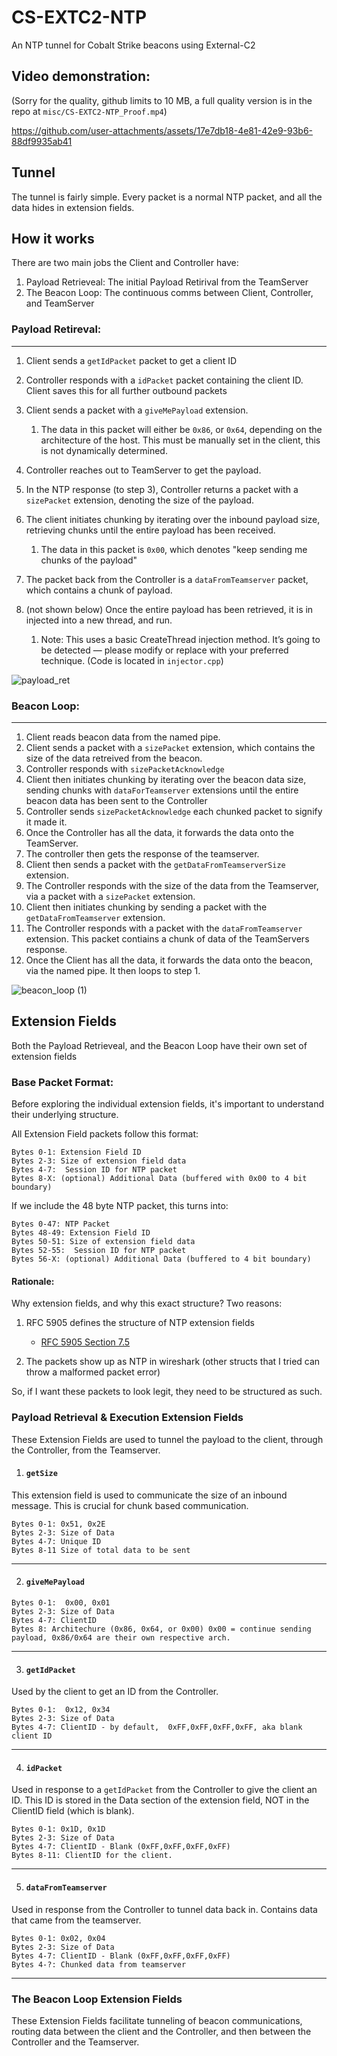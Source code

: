 # CS-EXTC2-NTP

An NTP tunnel for Cobalt Strike beacons using External-C2

## Video demonstration:

(Sorry for the quality, github limits to 10 MB, a full quality version is in the repo at `misc/CS-EXTC2-NTP_Proof.mp4`)

https://github.com/user-attachments/assets/17e7db18-4e81-42e9-93b6-88df9935ab41



## Tunnel

The tunnel is fairly simple. Every packet is a normal NTP packet, and all the data hides in extension fields. 


## How it works

There are two main jobs the Client and Controller have:

1. Payload Retrieveal: The initial Payload Retirival from the TeamServer
2. The Beacon Loop: The continuous comms between Client, Controller, and TeamServer

### Payload Retireval:
---
1. Client sends a `getIdPacket` packet to get a client ID
2. Controller responds with a `idPacket` packet containing the client ID. Client saves this for all further outbound packets
3. Client sends a packet with a `giveMePayload` extension.
   1. The data in this packet will either be `0x86`, or `0x64`, depending on the architecture of the host. This must be manually set in the client, this is not dynamically determined.
4. Controller reaches out to TeamServer to get the payload. 
5. In the NTP response (to step 3), Controller returns a packet with a `sizePacket` extension, denoting the size of the payload.
6. The client initiates chunking by iterating over the inbound payload size, retrieving chunks until the entire payload has been received.
   1. The data in this packet is `0x00`, which denotes "keep sending me chunks of the payload"
7. The packet back from the Controller is a `dataFromTeamserver` packet, which contains a chunk of payload.

8. (not shown below) Once the entire payload has been retrieved, it is in injected into a new thread, and run.
   1. Note: This uses a basic CreateThread injection method. It’s going to be detected — please modify or replace with your preferred technique. (Code is located in `injector.cpp`)

![payload_ret](https://github.com/user-attachments/assets/bddaa1f3-b0c1-4a12-baa2-120e22dd5459)


### Beacon Loop:
---
1. Client reads beacon data from the named pipe. 
2. Client sends a packet with a `sizePacket` extension, which contains the size of the data retreived from the beacon.
3. Controller responds with `sizePacketAcknowledge`
4. Client then initiates chunking by iterating over the beacon data size, sending chunks with `dataForTeamserver` extensions until the entire beacon data has been sent to the Controller
5. Controller sends `sizePacketAcknowledge` each chunked packet to signify it made it.
6. Once the Controller has all the data, it forwards the data onto the TeamServer. 
7. The controller then gets the response of the teamserver.
8. Client then sends a packet with the `getDataFromTeamserverSize` extension. 
9. The Controller responds with the size of the data from the Teamserver, via a packet with a `sizePacket` extension.
10. Client then initiates chunking by sending a packet with the `getDataFromTeamserver` extension. 
11. The Controller responds with a packet with the `dataFromTeamserver` extension. This packet contiains a chunk of data of the TeamServers response.
12. Once the Client has all the data, it forwards the data onto the beacon, via the named pipe. It then loops to step 1.

![beacon_loop (1)](https://github.com/user-attachments/assets/943eade2-9bbd-458c-a9a0-96ad4ddc319c)





<!-- REMOVE_ME:
// Payload-related
[ ] giveMePayload = { 0x00, 0x01 };

// Teamserver requests/responses
[ ] getDataFromTeamserver = { 0x00, 0x02 };
[ ] dataFromTeamserver = { 0x02, 0x04 };
[ ] getDataFromTeamserverSize = { 0x03, 0x04 };
[ ] dataForTeamserver = { 0x02, 0x05 };

// Identification / ID
[X] getIdPacket = { 0x12, 0x34 };
[X] idPacket = { 0x1D, 0x1D };

// Size-related
[X] sizePacket = { 0x51, 0x2E };
[ ] sizePacketAcknowledge = { 0x50, 0x50 }; -->

## Extension Fields

Both the Payload Retrieveal, and the Beacon Loop have their own set of extension fields

### Base Packet Format:

Before exploring the individual extension fields, it's important to understand their underlying structure.

All Extension Field packets follow this format:



```
Bytes 0-1: Extension Field ID
Bytes 2-3: Size of extension field data
Bytes 4-7:  Session ID for NTP packet
Bytes 8-X: (optional) Additional Data (buffered with 0x00 to 4 bit boundary)
```

If we include the 48 byte NTP packet, this turns into:

```
Bytes 0-47: NTP Packet
Bytes 48-49: Extension Field ID
Bytes 50-51: Size of extension field data
Bytes 52-55:  Session ID for NTP packet
Bytes 56-X: (optional) Additional Data (buffered to 4 bit boundary)
```

#### Rationale:

Why extension fields, and why this exact structure? Two reasons:

1. RFC 5905 defines the structure of NTP extension fields
   - [RFC 5905 Section 7.5](https://datatracker.ietf.org/doc/html/rfc5905#section-7.5)

2. The packets show up as NTP in wireshark (other structs that I tried can throw a malformed packet error)

So, if I want these packets to look legit, they need to be structured as such. 


### Payload Retrieval & Execution Extension Fields

These Extension Fields are used to tunnel the payload to the client, through the Controller, from the Teamserver.


1. #### `getSize`

This extension field is used to communicate the size of an inbound message. This is crucial for chunk based communication.

```
Bytes 0-1: 0x51, 0x2E
Bytes 2-3: Size of Data
Bytes 4-7: Unique ID
Bytes 8-11 Size of total data to be sent 
```
---

2. #### `giveMePayload`

```
Bytes 0-1:  0x00, 0x01
Bytes 2-3: Size of Data
Bytes 4-7: ClientID
Bytes 8: Architechure (0x86, 0x64, or 0x00) 0x00 = continue sending payload, 0x86/0x64 are their own respective arch.
``` 
---

3. #### `getIdPacket`

Used by the client to get an ID from the Controller.

```
Bytes 0-1:  0x12, 0x34
Bytes 2-3: Size of Data
Bytes 4-7: ClientID - by default,  0xFF,0xFF,0xFF,0xFF, aka blank client ID
``` 
---

4. #### `idPacket`

Used in response to a `getIdPacket` from the Controller to give the client an ID. This ID is stored in the Data section of the 
extension field, NOT in the ClientID field (which is blank).

```
Bytes 0-1: 0x1D, 0x1D
Bytes 2-3: Size of Data
Bytes 4-7: ClientID - Blank (0xFF,0xFF,0xFF,0xFF)
Bytes 8-11: ClientID for the client. 
``` 
---

5. #### `dataFromTeamserver`

Used in response from the Controller to tunnel data back in. Contains data that came from the teamserver.

```
Bytes 0-1: 0x02, 0x04
Bytes 2-3: Size of Data
Bytes 4-7: ClientID - Blank (0xFF,0xFF,0xFF,0xFF)
Bytes 4-?: Chunked data from teamserver
``` 
---

### The Beacon Loop Extension Fields

These Extension Fields facilitate tunneling of beacon communications, routing data between the client and the Controller, and then between the Controller and the Teamserver.
